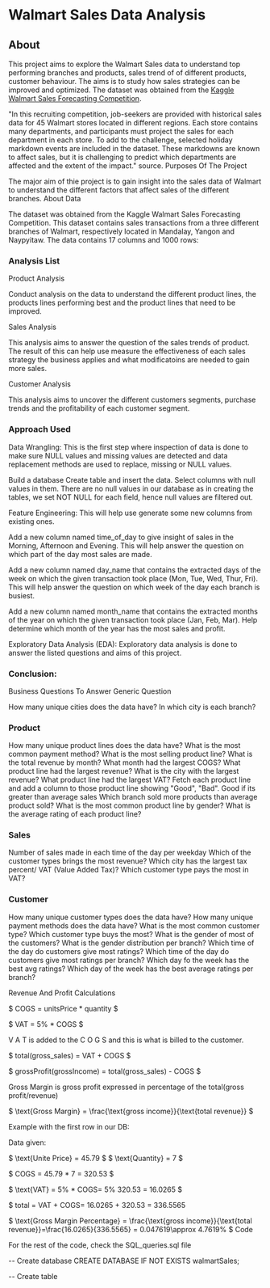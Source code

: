 <H1> Walmart Sales Data Analysis </H1>

<H2> About </H2>

This project aims to explore the Walmart Sales data to understand top performing branches and products, sales trend of of different products, customer behaviour. The aims is to study how sales strategies can be improved and optimized. The dataset was obtained from the [Kaggle Walmart Sales Forecasting Competition](https://www.kaggle.com/c/walmart-recruiting-store-sales-forecasting).

"In this recruiting competition, job-seekers are provided with historical sales data for 45 Walmart stores located in different regions. Each store contains many departments, and participants must project the sales for each department in each store. To add to the challenge, selected holiday markdown events are included in the dataset. These markdowns are known to affect sales, but it is challenging to predict which departments are affected and the extent of the impact." source.
Purposes Of The Project

The major aim of thie project is to gain insight into the sales data of Walmart to understand the different factors that affect sales of the different branches.
About Data

The dataset was obtained from the Kaggle Walmart Sales Forecasting Competition. This dataset contains sales transactions from a three different branches of Walmart, respectively located in Mandalay, Yangon and Naypyitaw. The data contains 17 columns and 1000 rows:

<H3> Analysis List </H3>

Product Analysis

Conduct analysis on the data to understand the different product lines, the products lines performing best and the product lines that need to be improved.

Sales Analysis

This analysis aims to answer the question of the sales trends of product. The result of this can help use measure the effectiveness of each sales strategy the business     applies and what modificatoins are needed to gain more sales.

Customer Analysis

This analysis aims to uncover the different customers segments, purchase trends and the profitability of each customer segment.

<H3> Approach Used </H3>

Data Wrangling: This is the first step where inspection of data is done to make sure NULL values and missing values are detected and data replacement methods are used      to replace, missing or NULL values.

Build a database
Create table and insert the data.
Select columns with null values in them. There are no null values in our database as in creating the tables, we set NOT NULL for each field, hence null values are          filtered out.

Feature Engineering: This will help use generate some new columns from existing ones.

Add a new column named time_of_day to give insight of sales in the Morning, Afternoon and Evening. This will help answer the question on which part of the day most         sales are made.

Add a new column named day_name that contains the extracted days of the week on which the given transaction took place (Mon, Tue, Wed, Thur, Fri). This will help           answer the question on which week of the day each branch is busiest.

Add a new column named month_name that contains the extracted months of the year on which the given transaction took place (Jan, Feb, Mar). Help determine which            month of the year has the most sales and profit.

Exploratory Data Analysis (EDA): Exploratory data analysis is done to answer the listed questions and aims of this project.

<H3> Conclusion: </H3>

Business Questions To Answer
Generic Question

How many unique cities does the data have?
In which city is each branch?

<H3> Product </H3>

How many unique product lines does the data have?
What is the most common payment method?
What is the most selling product line?
What is the total revenue by month?
What month had the largest COGS?
What product line had the largest revenue?
What is the city with the largest revenue?
What product line had the largest VAT?
Fetch each product line and add a column to those product line showing "Good", "Bad". Good if its greater than average sales
Which branch sold more products than average product sold?
What is the most common product line by gender?
What is the average rating of each product line?

<H3> Sales </H3>

Number of sales made in each time of the day per weekday
Which of the customer types brings the most revenue?
Which city has the largest tax percent/ VAT (Value Added Tax)?
Which customer type pays the most in VAT?

<H3> Customer </H3>

How many unique customer types does the data have?
How many unique payment methods does the data have?
What is the most common customer type?
Which customer type buys the most?
What is the gender of most of the customers?
What is the gender distribution per branch?
Which time of the day do customers give most ratings?
Which time of the day do customers give most ratings per branch?
Which day fo the week has the best avg ratings?
Which day of the week has the best average ratings per branch?

Revenue And Profit Calculations

$ COGS = unitsPrice * quantity $

$ VAT = 5% * COGS $

V A T is added to the C O G S and this is what is billed to the customer.

$ total(gross_sales) = VAT + COGS $

$ grossProfit(grossIncome) = total(gross_sales) - COGS $

Gross Margin is gross profit expressed in percentage of the total(gross profit/revenue)

$ \text{Gross Margin} = \frac{\text{gross income}}{\text{total revenue}} $

Example with the first row in our DB:

Data given:

$ \text{Unite Price} = 45.79 $
$ \text{Quantity} = 7 $

$ COGS = 45.79 * 7 = 320.53 $

$ \text{VAT} = 5% * COGS\= 5% 320.53 = 16.0265 $

$ total = VAT + COGS\= 16.0265 + 320.53 = 336.5565

$ \text{Gross Margin Percentage} = \frac{\text{gross income}}{\text{total revenue}}\=\frac{16.0265}{336.5565} = 0.047619\\approx 4.7619% $
Code

For the rest of the code, check the SQL_queries.sql file

-- Create database
CREATE DATABASE IF NOT EXISTS walmartSales;

-- Create table
